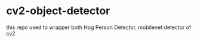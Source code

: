# cv2-object-detector
this repo used to wrapper both Hog Person Detector, mobilenet detector of cv2
